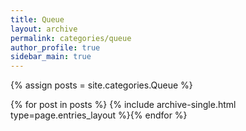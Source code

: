```yaml
---
title: Queue
layout: archive
permalink: categories/queue
author_profile: true
sidebar_main: true
---
```




{% assign posts = site.categories.Queue %}

{% for post in posts %} {% include archive-single.html type=page.entries_layout %}{% endfor %}
